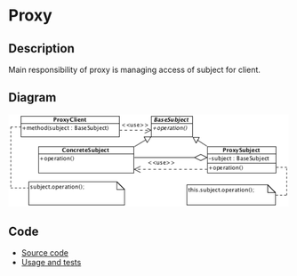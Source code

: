# Proxy

## Description

Main responsibility of proxy is managing access   of subject for client.

## Diagram

![Proxy](proxy.png)

## Code

* [Source code](proxy.js)
* [Usage and tests](./../../test/proxy-tests.js)